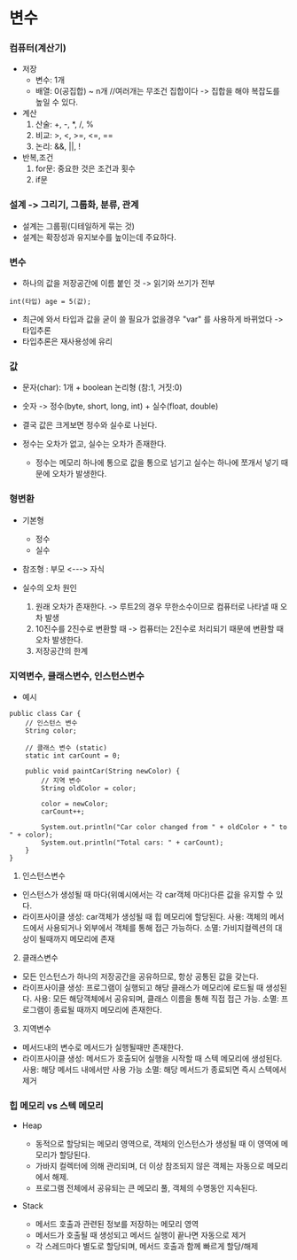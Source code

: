# 변수

### 컴퓨터(계산기)
    
- 저장
    - 변수: 1개
    - 배열: 0(공집합) ~ n개 //여러개는 무조건 집합이다 -> 집합을 해야 복잡도를 높일 수 있다.
- 계산
    1. 산술: +, -, *, /, %
    2. 비교: >, <, >=, <=, ==
    3. 논리: &&, ||, !
- 반복,조건
    1. for문: 중요한 것은 조건과 횟수
    2. if문

### 설계 -> 그리기, 그룹화, 분류, 관계

- 설계는 그룹핑(디테일하게 묶는 것)
- 설계는 확장성과 유지보수를 높이는데 주요하다.

### 변수

- 하나의 값을 저장공간에 이름 붙인 것 -> 읽기와 쓰기가 전부

```int(타입) age = 5(값);```

- 최근에 와서 타입과 값을 굳이 쓸 필요가 없을경우 "var" 를 사용하게 바뀌었다 -> 타입추론
- 타입추론은 재사용성에 유리

### 값

- 문자(char): 1개 + boolean 논리형 (참:1, 거짓:0)
- 숫자 -> 정수(byte, short, long, int) + 실수(float, double)

- 결국 값은 크게보면 정수와 실수로 나뉜다.
- 정수는 오차가 없고, 실수는 오차가 존재한다.
  - 정수는 메모리 하나에 통으로 값을 통으로 넘기고 실수는 하나에 쪼개서 넣기 때문에 오차가 발생한다.

### 형변환

- 기본형
  - 정수
  - 실수
- 참조형 : 부모 <---> 자식

- 실수의 오차 원인
  1. 원래 오차가 존재한다. -> 루트2의 경우 무한소수이므로 컴퓨터로 나타낼 때 오차 발생
  2. 10진수를 2진수로 변환할 때 -> 컴퓨터는 2진수로 처리되기 때문에 변환할 때 오차 발생한다.
  3. 저장공간의 한계

### 지역변수, 클래스변수, 인스턴스변수

- 예시
```commandline
public class Car {
    // 인스턴스 변수
    String color;
    
    // 클래스 변수 (static)
    static int carCount = 0;
    
    public void paintCar(String newColor) {
        // 지역 변수
        String oldColor = color;
        
        color = newColor;
        carCount++;
        
        System.out.println("Car color changed from " + oldColor + " to " + color);
        System.out.println("Total cars: " + carCount);
    }
}
```

1. 인스턴스변수
  - 인스턴스가 생성될 때 마다(위예시에서는 각 car객체 마다)다른 값을 유지할 수 있다.
  - 라이프사이클
    생성: car객체가 생성될 때 힙 메모리에 할당된다.
    사용: 객체의 메서드에서 사용되거나 외부에서 객체를 통해 접근 가능하다.
    소멸: 가비지컬렉션의 대상이 될때까지 메모리에 존재

2. 클래스변수
  - 모든 인스턴스가 하나의 저장공간을 공유하므로, 항상 공통된 값을 갖는다.
  - 라이프사이클
    생성: 프로그램이 실행되고 해당 클래스가 메모리에 로드될 때 생성된다.
    사용: 모든 해당객체에서 공유되며, 클래스 이름을 통해 직접 접근 가능.
    소멸: 프로그램이 종료될 때까지 메모리에 존재한다.

3. 지역변수
  - 메서드내의 변수로 메서드가 실행될때만 존재한다.
  - 라이프사이클
    생성: 메서드가 호출되어 실행을 시작할 때 스텍 메모리에 생성된다.
    사용: 해당 메서드 내에서만 사용 가능
    소멸: 해당 메서드가 종료되면 즉시 스텍에서 제거

### 힙 메모리 vs 스텍 메모리

- Heap
  - 동적으로 할당되는 메모리 영역으로, 객체의 인스턴스가 생성될 때 이 영역에 메모리가 할당된다.
  - 가바지 컬렉터에 의해 관리되며, 더 이상 참조되지 않은 객체는 자동으로 메모리에서 해제.
  - 프로그램 전체에서 공유되는 큰 메모리 풀, 객체의 수명동안 지속된다.
  
- Stack
  - 메서드 호출과 관련된 정보를 저장하는 메모리 영역
  - 메서드가 호출될 때 생성되고 메서드 실행이 끝나면 자동으로 제거
  - 각 스레드마다 별도로 할당되며, 메서드 호출과 함께 빠르게 할당/해제